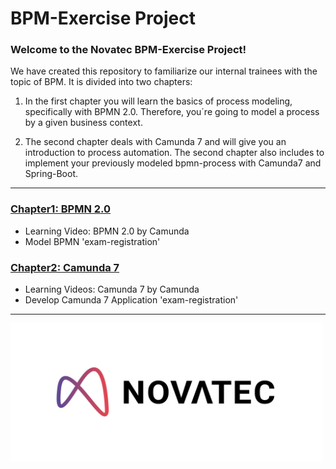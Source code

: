 # BPM-Exercise Project

### Welcome to the Novatec BPM-Exercise Project!

We have created this repository to familiarize our internal trainees with the topic of BPM. It is divided into two
chapters: 

1. In the first chapter you will learn the basics of process modeling, specifically with BPMN 2.0.
Therefore, you´re going to model a process by a given business context.


2. The second chapter deals with Camunda 7 and will give you an introduction to process automation.
The second chapter also includes to implement your previously modeled bpmn-process with Camunda7 and
Spring-Boot.</p>

---

### [Chapter1: BPMN 2.0](/chapter1-bpmn/readme.md)

- Learning Video: BPMN 2.0 by Camunda
- Model BPMN 'exam-registration'

### [Chapter2: Camunda 7](/chapter2-camunda7/readme.md)

- Learning Videos: Camunda 7 by Camunda
- Develop Camunda 7 Application 'exam-registration'

---

<a href="https://www.novatec-gmbh.de/services/business-process-management/" source="_blank">
  <img src="./assets/novatec.png" width="500" height="220"  alt="Novatec-Consulting-Logo">
</a>
